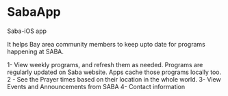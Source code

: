 # SabaApp
Saba-iOS app

It helps Bay area community members to keep upto date for programs happening at SABA. 

1- View weekly programs, and refresh them as needed. Programs are regularly updated on Saba website. Apps cache those programs locally too.
2 - See the Prayer times based on their location in the whole world.
3- View Events and Announcements from SABA
4- Contact information
